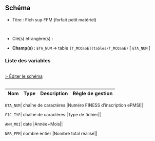 ## Schéma


- Titre : Fich sup FFM (forfait petit matériel)
<br />



- Clé(s) étrangère(s) : <br />

- **Champ(s) :** `ETA_NUM`
  => table `[T_MCOaaE](tables/T_MCOaaE)` [ `ETA_NUM` ]<br />

 
### Liste des variables
<br />
<div>
    <a href="https://gitlab.com/healthdatahub/applications-du-hdh/schema-snds/-/tree/master/schemas/T_MCOaaSUP_FFM/T_MCOaaSUP_FFM.json"
       target="_blank" rel="noopener noreferrer">> Éditer le schéma</a>
</div>
<br />

Nom | Type | Description | Règle de gestion
-|-|-|-



`ETA_NUM`| chaîne de caractères |Numéro FINESS d’inscription ePMSI||

`FIC_TYP`| chaîne de caractères |Type de fichier||

`ANN_MOI`| date |Année+Mois||

`NBR_FFM`| nombre entier |Nombre total réalisé||
